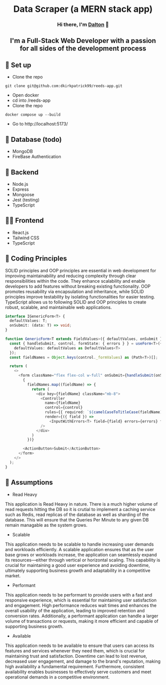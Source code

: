 <h1 align="center">
Data Scraper (a MERN stack app)
</h1> 

<h3 align="center">
Hi there, I'm <a href="https://daltonkirkpatrick.com/" target="_blank" rel="noreferrer">Dalton</a> 👋
</h3>

<h2 align="center">
I'm a Full-Stack Web Developer with a passion for all sides of the development process
</h2> 

## 🎒 Set up

- Clone the repo
```git
git clone git@github.com:dkirkpatrick99/reeds-app.git
```
- Open docker
- cd into /reeds-app
- Clone the repo
```git
docker compose up --build
```
- Go to http://localhost:5173/

## 🎒 Database (todo)

- MongoDB
- FireBase Authentication

## 🚦 Backend

- Node.js
- Express
- Mongoose
- Jest (testing)
- TypeScript

## 👨‍🎨 Frontend

- React.js
- Tailwind CSS
- TypeScript

## 💼 Coding Principles 

<p>
SOLID principles and OOP principles are essential in web development for improving maintainability and reducing complexity through clear responsibilities within the code. They enhance scalability and enable developers to add features without breaking existing functionality. OOP promotes reusability via encapsulation and inheritance, while SOLID principles improve testability by isolating functionalities for easier testing. TypeScript allows us to following SOLID and OOP principles to create robust, scalable, and maintainable web applications.
</p>

```typescript
interface IGenericForm<T> {
  defaultValues: T;
  onSubmit: (data: T) => void;
}

function GenericForm<T extends FieldValues>({ defaultValues, onSubmit }: IGenericForm<T>) {
  const { handleSubmit, control, formState: { errors } } = useForm<T>({
    defaultValues: defaultValues as DefaultValues<T>
  });
  const fieldNames = Object.keys(control._formValues) as (Path<T>)[];

  return (
    <>
      <form className="flex flex-col w-full" onSubmit={handleSubmit(onSubmit)}>
        {
          fieldNames.map((fieldName) => {
            return (
              <div key={fieldName} className="mb-8">
                <Controller
                  name={fieldName}
                  control={control}
                  rules={{ required: `${camelCaseToTitleCase(fieldName)} is required`, maxLength: 32 }}
                  render={({ field }) =>
                    <InputWithErrors<T> field={field} errors={errors} fieldName={camelCaseToTitleCase(fieldName)} />}
                />
              </div>
            )
          })}

        <ActionButton>Submit</ActionButton>
      </form>
    </>
  );
}
```
## 💼 Assumptions
- Read Heavy
<p>This application is Read Heavy in nature. There is a much higher volume of read requests hitting the DB so it is crutial to implement a caching service such as Redis, read replicas of the database as well as sharding of the database. This will ensure that the Queries Per Minute to any given DB remain managable as the system grows. </p>

- Scalable
<p>This application needs to be scalable to handle increasing user demands and workloads efficiently. A scalable application ensures that as the user base grows or workloads increase, the application can seamlessly expand its resources—either through vertical or horizontal scaling. This capability is crucial for maintaining a good user experience and avoiding downtime, ultimately supporting business growth and adaptability in a competitive market.</p>

- Performant
<p>This application needs to be performant to provide users with a fast and responsive experience, which is essential for maintaining user satisfaction and engagement. High performance reduces wait times and enhances the overall usability of the application, leading to improved retention and conversion rates. Additionally, a performant application can handle a larger volume of transactions or requests, making it more efficient and capable of supporting business growth.</p>

- Available
<p>This application needs to be available to ensure that users can access its features and services whenever they need them, which is crucial for maintaining trust and satisfaction. Downtime can lead to lost revenue, decreased user engagement, and damage to the brand's reputation, making high availability a fundamental requirement. Furthermore, consistent availability enables businesses to effectively serve customers and meet operational demands in a competitive environment.</p>
